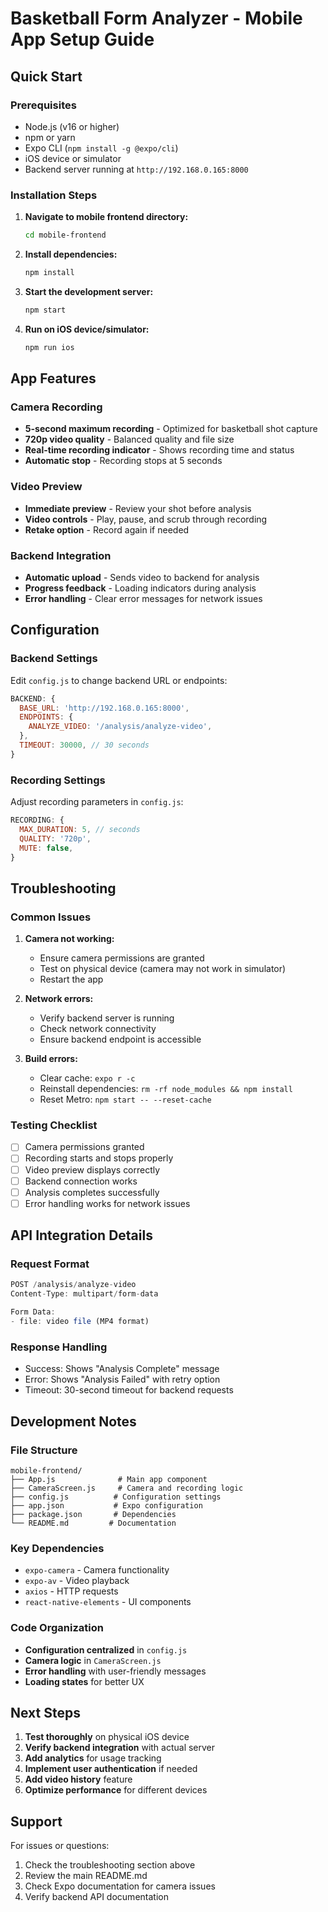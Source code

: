 # Basketball Form Analyzer - Mobile App Setup Guide

## Quick Start

### Prerequisites
- Node.js (v16 or higher)
- npm or yarn
- Expo CLI (`npm install -g @expo/cli`)
- iOS device or simulator
- Backend server running at `http://192.168.0.165:8000`

### Installation Steps

1. **Navigate to mobile frontend directory:**
   ```bash
   cd mobile-frontend
   ```

2. **Install dependencies:**
   ```bash
   npm install
   ```

3. **Start the development server:**
   ```bash
   npm start
   ```

4. **Run on iOS device/simulator:**
   ```bash
   npm run ios
   ```

## App Features

### Camera Recording
- **5-second maximum recording** - Optimized for basketball shot capture
- **720p video quality** - Balanced quality and file size
- **Real-time recording indicator** - Shows recording time and status
- **Automatic stop** - Recording stops at 5 seconds

### Video Preview
- **Immediate preview** - Review your shot before analysis
- **Video controls** - Play, pause, and scrub through recording
- **Retake option** - Record again if needed

### Backend Integration
- **Automatic upload** - Sends video to backend for analysis
- **Progress feedback** - Loading indicators during analysis
- **Error handling** - Clear error messages for network issues

## Configuration

### Backend Settings
Edit `config.js` to change backend URL or endpoints:
```javascript
BACKEND: {
  BASE_URL: 'http://192.168.0.165:8000',
  ENDPOINTS: {
    ANALYZE_VIDEO: '/analysis/analyze-video',
  },
  TIMEOUT: 30000, // 30 seconds
}
```

### Recording Settings
Adjust recording parameters in `config.js`:
```javascript
RECORDING: {
  MAX_DURATION: 5, // seconds
  QUALITY: '720p',
  MUTE: false,
}
```

## Troubleshooting

### Common Issues

1. **Camera not working:**
   - Ensure camera permissions are granted
   - Test on physical device (camera may not work in simulator)
   - Restart the app

2. **Network errors:**
   - Verify backend server is running
   - Check network connectivity
   - Ensure backend endpoint is accessible

3. **Build errors:**
   - Clear cache: `expo r -c`
   - Reinstall dependencies: `rm -rf node_modules && npm install`
   - Reset Metro: `npm start -- --reset-cache`

### Testing Checklist

- [ ] Camera permissions granted
- [ ] Recording starts and stops properly
- [ ] Video preview displays correctly
- [ ] Backend connection works
- [ ] Analysis completes successfully
- [ ] Error handling works for network issues

## API Integration Details

### Request Format
```javascript
POST /analysis/analyze-video
Content-Type: multipart/form-data

Form Data:
- file: video file (MP4 format)
```

### Response Handling
- Success: Shows "Analysis Complete" message
- Error: Shows "Analysis Failed" with retry option
- Timeout: 30-second timeout for backend requests

## Development Notes

### File Structure
```
mobile-frontend/
├── App.js              # Main app component
├── CameraScreen.js     # Camera and recording logic
├── config.js          # Configuration settings
├── app.json           # Expo configuration
├── package.json       # Dependencies
└── README.md         # Documentation
```

### Key Dependencies
- `expo-camera` - Camera functionality
- `expo-av` - Video playback
- `axios` - HTTP requests
- `react-native-elements` - UI components

### Code Organization
- **Configuration centralized** in `config.js`
- **Camera logic** in `CameraScreen.js`
- **Error handling** with user-friendly messages
- **Loading states** for better UX

## Next Steps

1. **Test thoroughly** on physical iOS device
2. **Verify backend integration** with actual server
3. **Add analytics** for usage tracking
4. **Implement user authentication** if needed
5. **Add video history** feature
6. **Optimize performance** for different devices

## Support

For issues or questions:
1. Check the troubleshooting section above
2. Review the main README.md
3. Check Expo documentation for camera issues
4. Verify backend API documentation
